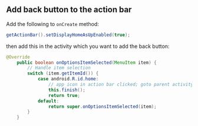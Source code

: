 ## Add back button to the action bar
Add the following to `onCreate` method:

```java
getActionBar().setDisplayHomeAsUpEnabled(true);
```

then add this in the activity which you want to add the back button: 
```java
@Override
    public boolean onOptionsItemSelected(MenuItem item) {
        // Handle item selection
        switch (item.getItemId()) {
            case android.R.id.home:
                // app icon in action bar clicked; goto parent activity.
                this.finish();
                return true;
            default:
                return super.onOptionsItemSelected(item);
        }
    }
```